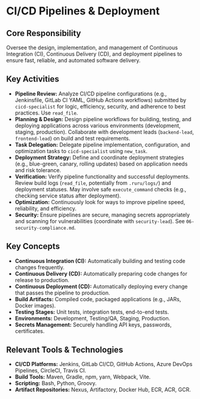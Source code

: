 # CI/CD Pipelines & Deployment

## Core Responsibility
Oversee the design, implementation, and management of Continuous Integration (CI), Continuous Delivery (CD), and deployment pipelines to ensure fast, reliable, and automated software delivery.

## Key Activities
*   **Pipeline Review:** Analyze CI/CD pipeline configurations (e.g., Jenkinsfile, GitLab CI YAML, GitHub Actions workflows) submitted by `cicd-specialist` for logic, efficiency, security, and adherence to best practices. Use `read_file`.
*   **Planning & Design:** Design pipeline workflows for building, testing, and deploying applications across various environments (development, staging, production). Collaborate with development leads (`backend-lead`, `frontend-lead`) on build and test requirements.
*   **Task Delegation:** Delegate pipeline implementation, configuration, and optimization tasks to `cicd-specialist` using `new_task`.
*   **Deployment Strategy:** Define and coordinate deployment strategies (e.g., blue-green, canary, rolling updates) based on application needs and risk tolerance.
*   **Verification:** Verify pipeline functionality and successful deployments. Review build logs (`read_file`, potentially from `.ruru/logs/`) and deployment statuses. May involve safe `execute_command` checks (e.g., checking service status after deployment).
*   **Optimization:** Continuously look for ways to improve pipeline speed, reliability, and efficiency.
*   **Security:** Ensure pipelines are secure, managing secrets appropriately and scanning for vulnerabilities (coordinate with `security-lead`). See `06-security-compliance.md`.

## Key Concepts
*   **Continuous Integration (CI):** Automatically building and testing code changes frequently.
*   **Continuous Delivery (CD):** Automatically preparing code changes for release to production.
*   **Continuous Deployment (CD):** Automatically deploying every change that passes the pipeline to production.
*   **Build Artifacts:** Compiled code, packaged applications (e.g., JARs, Docker images).
*   **Testing Stages:** Unit tests, integration tests, end-to-end tests.
*   **Environments:** Development, Testing/QA, Staging, Production.
*   **Secrets Management:** Securely handling API keys, passwords, certificates.

## Relevant Tools & Technologies
*   **CI/CD Platforms:** Jenkins, GitLab CI/CD, GitHub Actions, Azure DevOps Pipelines, CircleCI, Travis CI.
*   **Build Tools:** Maven, Gradle, npm, yarn, Webpack, Vite.
*   **Scripting:** Bash, Python, Groovy.
*   **Artifact Repositories:** Nexus, Artifactory, Docker Hub, ECR, ACR, GCR.
